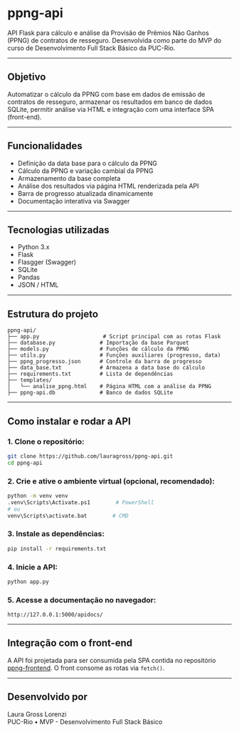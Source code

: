 # ppng-api

API Flask para cálculo e análise da Provisão de Prêmios Não Ganhos (PPNG) de contratos de resseguro. Desenvolvida como parte do MVP do curso de Desenvolvimento Full Stack Básico da PUC-Rio.

---

## Objetivo

Automatizar o cálculo da PPNG com base em dados de emissão de contratos de resseguro, armazenar os resultados em banco de dados SQLite, permitir análise via HTML e integração com uma interface SPA (front-end).

---

## Funcionalidades

- Definição da data base para o cálculo da PPNG
- Cálculo da PPNG e variação cambial da PPNG
- Armazenamento da base completa
- Análise dos resultados via página HTML renderizada pela API
- Barra de progresso atualizada dinamicamente
- Documentação interativa via Swagger

---

## Tecnologias utilizadas

- Python 3.x
- Flask
- Flasgger (Swagger)
- SQLite
- Pandas
- JSON / HTML

---

## Estrutura do projeto

```
ppng-api/
├── app.py                    # Script principal com as rotas Flask
├── database.py              # Importação da base Parquet
├── models.py                # Funções de cálculo da PPNG
├── utils.py                 # Funções auxiliares (progresso, data)
├── ppng_progresso.json      # Controle da barra de progresso
├── data_base.txt            # Armazena a data base do cálculo
├── requirements.txt         # Lista de dependências
├── templates/
│   └── analise_ppng.html    # Página HTML com a análise da PPNG
├── ppng-api.db              # Banco de dados SQLite
```

---

## Como instalar e rodar a API

### 1. Clone o repositório:

```bash
git clone https://github.com/lauragross/ppng-api.git
cd ppng-api
```

### 2. Crie e ative o ambiente virtual (opcional, recomendado):

```bash
python -m venv venv
.venv\Scripts\Activate.ps1        # PowerShell
# ou
venv\Scripts\activate.bat        # CMD
```

### 3. Instale as dependências:

```bash
pip install -r requirements.txt
```

### 4. Inicie a API:

```bash
python app.py
```

### 5. Acesse a documentação no navegador:

```
http://127.0.0.1:5000/apidocs/
```

---

## Integração com o front-end

A API foi projetada para ser consumida pela SPA contida no repositório [ppng-frontend](https://github.com/seu_usuario/ppng-frontend). O front consome as rotas via `fetch()`.

---

## Desenvolvido por

Laura Gross Lorenzi  
PUC-Rio • MVP - Desenvolvimento Full Stack Básico